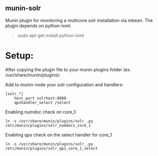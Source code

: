 munin-solr
-------------

Munin plugin for monitoring a multicore solr installation via mbean.
The plugin depends on python-lxml:
> sudo apt-get install python-lxml

Setup:
===

After copying the plugin file to your munin plugins folder (ex. /usr/share/munin/plugins):

Add to munin-node your solr configuration and handlers:

    [solr_*]
        host_port solrhost:8080 
        qpshandler_select /select


Enabling numdoc check on core_1:

    ln -s /usr/share/munin/plugins/solr_.py /etc/munin/plugins/solr_numdocs_core_1


Enabling qps check on the select handler for core_1

    ln -s /usr/share/munin/plugins/solr_.py /etc/munin/plugins/solr_qps_core_1_select


